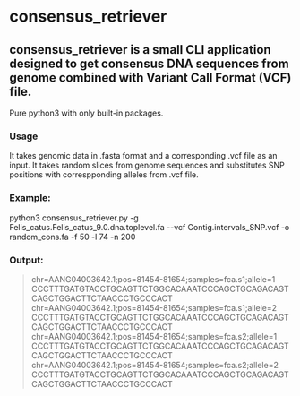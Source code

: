 # consensus_retriever

## consensus_retriever is a small CLI application designed to get consensus DNA sequences from genome combined with Variant Call Format (VCF) file.
Pure python3 with only built-in packages.

### Usage
It takes genomic data in .fasta format and a corresponding .vcf file as an input.
It takes random slices from genome sequences and substitutes SNP positions with correspponding alleles from .vcf file.

### Example:
python3 consensus_retriever.py -g Felis_catus.Felis_catus_9.0.dna.toplevel.fa
	--vcf Contig.intervals_SNP.vcf -o random_cons.fa -f 50 -l 74 -n 200

### Output:
>chr=AANG04003642.1;pos=81454-81654;samples=fca.s1;allele=1
CCCTTTGATGTACCTGCAGTTCTGGCACAAATCCCAGCTGCAGACAGTCAGCTGGACTTCTAACCCTGCCCACT
>chr=AANG04003642.1;pos=81454-81654;samples=fca.s1;allele=2
CCCTTTGATGTACCTGCAGTTCTGGCACAAATCCCAGCTGCAGACAGTCAGCTGGACTTCTAACCCTGCCCACT
>chr=AANG04003642.1;pos=81454-81654;samples=fca.s2;allele=1
CCCTTTGATGTACCTGCAGTTCTGGCACAAATCCCAGCTGCAGACAGTCAGCTGGACTTCTAACCCTGCCCACT
>chr=AANG04003642.1;pos=81454-81654;samples=fca.s2;allele=2
CCCTTTGATGTACCTGCAGTTCTGGCACAAATCCCAGCTGCAGACAGTCAGCTGGACTTCTAACCCTGCCCACT
